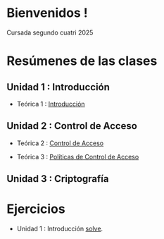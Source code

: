 # Bienvenidos !
Cursada segundo cuatri 2025

# Resúmenes de las clases  

## Unidad 1 : Introducción
- Teórica 1 : [ Introducción](https://github.com/ToniusRetonius/SegInf/blob/main/Te%C3%B3ricas/T1/Resumen%20T1.pdf)

## Unidad 2 : Control de Acceso
- Teórica 2 : [ Control de Acceso](https://github.com/ToniusRetonius/SegInf/blob/main/Te%C3%B3ricas/T2/Resumen%20T2.pdf)

- Teórica 3 : [ Políticas de Control de Acceso](https://github.com/ToniusRetonius/SegInf/blob/main/Te%C3%B3ricas/T3/Resumen%20T3.pdf)

## Unidad 3 : Criptografía

# Ejercicios

- Unidad 1 : Introducción [ solve](https://github.com/ToniusRetonius/SegInf/blob/main/Gu%C3%ADas/1/solve.pdf).